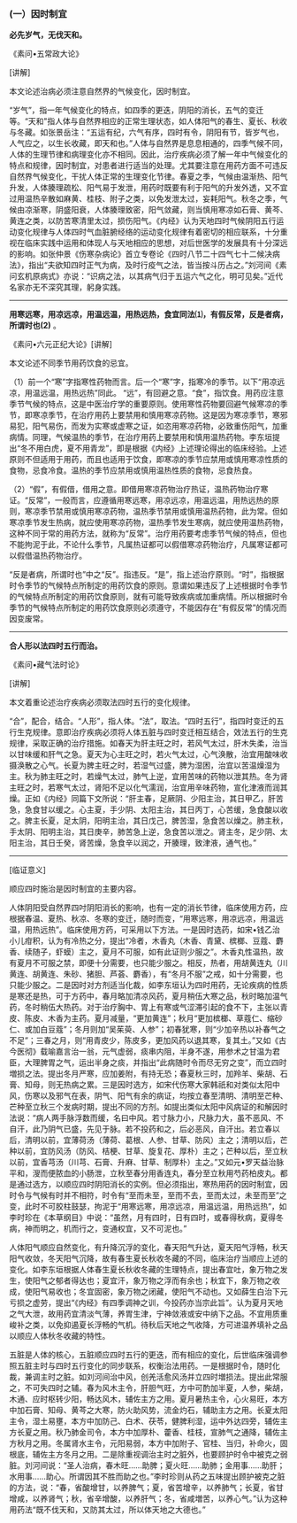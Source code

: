 ### (一）因时制宜

**必先岁气，无伐天和。**

​《素问•五常政大论》

[讲解]

本文论述治病必须注意自然界的气候变化，因时制宜。

“岁气”，指一年气候变化的特点，如四季的更迭，阴阳的消长，五气的变迁等。“天和"指人体与自然界相应的正常生理状态，如人体阳气的春生、夏长、秋收与冬藏。如张景岳注：“五运有纪，六气有序，四时有令，阴阳有节，皆岁气也，人气应之，以生长收藏，即天和也。”人体与自然界是息息相通的，四季气候不同，人体的生理节律和病理变化亦不相同。因此，治疗疾病必须了解一年中气候变化的特点和规律，因时制宜，对患者进行适当的处理。尤其要注意在用药方面不可违反自然界气候变化，干扰人体正常的生理变化节律。春夏之季，气候由温渐热、阳气升发，人体腠理疏松、阳气易于发泄，用药时既要有利于阳气的升发外透，又不宜过用温热辛散如麻黄、桂枝、附子之类，以免发泄太过，妄耗阳气。秋冬之季，气候由凉渐寒，阴盛阳衰，人体腠理致密，阳气敛藏，则当慎用寒凉如石膏、黄芩、黄连之类，以防苦寒清里太过，损伤阳气。《内经》认为天地四时气候阴阳五行运动变化规律与人体四时气血脏腑经络的运动变化规律有着密切的相应联系，十分重视在临床实践中运用和体现人与天地相应的思想，对后世医学的发展具有十分深远的影响。如张仲景《伤寒杂病论》首立专卷论《四时八节二十四气七十二候决病法》，指出“夫欲知四时正气为病，及时行疫气之法，皆当按斗历占之。”刘河间《素问玄机原病式》亦说：“识病之法，以其病气归于五运六气之化，明可见矣。”近代名家亦无不深究其理，躬身实践。

* * *

**用寒远寒，用凉远凉，用温远温，用热远热，食宜同法⑴，有假反常，反是者病，所谓时也(2)** 。

​《素问•六元正纪大论》[讲解]

本文论述不同季节用药饮食的忌宜。

（1）前一个“寒”字指寒性药物而言。后一个“寒”字，指寒冷的季节。以下“用凉远凉，用温远温，用热远热”同此。
“远”，有回避之意。“食”，指饮食。用药应注意季节气候的特点，这是中医治疗学的重要原则。使用寒性药物要回避气候寒凉的季节，即寒凉季节，在治疗用药上要禁用和慎用寒凉药物。这是因为寒凉季节，寒邪易犯，阳气易伤，而发为实寒或虚寒之证，如恣用寒凉药物，必致重伤阳气，加重病情。同理，气候温热的季节，在治疗用药上要禁用和慎用温热药物。李东垣提出“冬不用白虎，夏不用青龙”，即是根据《内经》上述理论得出的临床经验。上述原则不但适用于用药，而且也适用于饮食，即寒凉的季节应禁用或慎用寒凉性质的食物，忌食冷食。温热的季节应禁用或慎用温热性质的食物，忌食热食。

（2）“假”，有假借，借用之意。即借用寒凉药物治疗热证，温热药物治疗寒证。“反常”，一般而言，应遵循用寒远寒，用凉远凉，用温远温，用热远热的原则，寒凉季节禁用或慎用寒凉药物，温热季节禁用或慎用温热药物，此为常。但如寒凉季节发生热病，就应使用寒凉药物，温热季节发生寒病，就应使用温热药物，这种不同于常的用药方法，就称为“反常”。治疗用药要考虑季节气候的特点，但也不能拘泥于此，不论什么季节，凡属热证都可以假借寒凉药物治疗，凡属寒证都可以假借温热药物治疗。

“反是者病，所谓时也”中之“反”。指违反。“是”，指上述治疗原则。“时”，指根据时令季节的气候特点所制定的用药饮食的原则。意谓如果违反了上述根据时令季节的气候特点所制定的用药饮食原则，就有可能导致疾病或加重病情。所以根据时令季节的气候特点所制定的用药饮食原则必须遵守，不能因存在“有假反常”的情况而因变废常。

* * *

**合人形以法四时五行而治。**

​《素问•藏气法时论》

[讲解]

本文着重论述治疗疾病必须取法四时五行的变化规律。

“合”，配合，结合。“人形”，指人体。“法”，取法。“四时五行”，指四时变迁的五行生克规律。意即治疗疾病必须将人体五脏与四时变迁相互结合，效法五行的生克规律，采取正确的治疗措施。如春天为肝主旺之时，若风气太过，肝木失柔，治当以甘味缓和肝气之急。夏天为心主旺之时，若火气太过，心气涣散，治宜用酸味收摄涣散之心气。长夏为脾主旺之时，若湿气过盛，脾为湿困，治宜以苦温燥湿为主。秋为肺主旺之时，若燥气太过，肺气上逆，宜用苦味的药物以泄其热。冬为肾主旺之时，若寒气太过，肾阳不足以化气濡润，治宜用辛味药物，宣化津液而润其燥。正如《内经》同篇下文所说：“肝主春，足厥阴、少阳主治，其日甲乙，肝苦急，急食甘以缓之。心主夏，手少阴、太阳主治，其日丙丁，心苦缓，急食酸以收之。脾主长夏，足太阴，阳明主治，其日戊己，脾苦湿，急食苦以燥之。肺主秋，手太阴、阳明主治，其日庚辛，肺苦急上逆，急食苦以泄之。肾主冬，足少阴、太阳主治，其日壬癸，肾苦燥，急食辛以润之，开腠理，致津液，通气也。”

* * *

[临证意义]

顺应四时施治是因时制宜的主要内容。

人体阴阳受自然界四吋阴阳消长的影响，也有一定的消长节律，临床使用方药，应根据春温、夏热、秋凉、冬寒的变迁，随时而变，“用寒远寒，用凉远凉，用温远温，用热远热”。临床使用方药，可采用以下方法。一是因时选药，如宋•钱乙治小儿疳积，认为有冷热之分，提出“冷者，木香丸（木香、青黛、槟榔、豆蔻、麝香、续随子，虾蟆）主之，夏月不可服，如有此证则少服之”。木香丸性温热，故有夏月不可服之禁，即便十分需要，也只能少服之。相反，热者，用胡黄连丸（川黄连、胡黄连、朱砂、猪胆、芦荟、麝香），有“冬月不服”之戒，如十分需要，也只能少服之。二是因时对方剂适当化裁，如李东垣认为四时用药，无论疾病的性质是寒还是热，可于方药中，春月略加清凉风药，夏月稍伍大寒之品，秋时略加温气药，冬时稍伍大热药。对于治疗胸中、胃上有寒或气涩滞引起的食不下，主张以青皮、陈皮、木香为主药。夏月减量，“更加黄连”；秋月“更加槟榔、草蔻仁、缩砂仁、或加白豆蔻”；冬月则加“吴茱萸、人参”；初春犹寒，则“少加辛热以补春气之不足”；三春之月，则“用青皮少，陈皮多，更加风药以退其寒，复其土。”又如《古今医彻》载喻嘉言治一翁，元气虚弱，痰串内阻，半身不遂，用参术之甘温为君臣，大理脾胃之气，运出半身之痰，并指出“此病随时令而尽无穷之变”，而立四时増损之法。提出冬月严寒，应加姜附，有持无恐；春夏秋三时，加羚羊、柴胡、石膏、知母，则无热病之累。三是因时选方，如宋代伤寒大家韩祇和对类似太阳中风，伤寒以及邪气在表，阴气、阳气有余的病证，均按立春至清明、清明至芒种、芒种至立秋三个发病时期，提出不同的方剂。如提出类似太阳中风病证的和解因时法说：“病人两手脉浮数而缓，名曰中风。若寸脉力小，尺脉力大，虽不恶风、不自汗，此乃阴气已盛，先见于脉。若不投药和之，后必恶风，自汗出。若立春以后，清明以前，宜薄荷汤（薄荷、葛根、人参、甘草、防风）主之；清明以后，芒种以前，宜防风汤（防风、桔梗、甘草、旋复花、厚朴）主之；芒种以后，至立秋以前，宜香芎汤（川芎、石膏、升麻、甘草、制厚朴）主之。”又如元•罗天益治脉平和，溲而便脓血的小肠泄，立秋至春分用香连丸，春分至立秋用芍药柏皮丸。都是通过选方，以顺应四时阴阳消长的实例。但必须指出，寒热用药的因时制宜，因时令与气候有时并不相符，时令有“至而未至，至而不去，至而太过，未至而至”之变，此时不可胶柱鼓瑟，拘泥于“用寒远寒，用凉远凉，用温远温，用热远热”，如李时珍在《本草纲目》中说：“虽然，月有四时，日有四时，或春得秋病，夏得冬病，神而明之，机而行之，变通权宜，又不可泥也。”

人体阳气顺应自然变化，有升降沉浮的变化，春天阳气升达，夏天阳气浮畅，秋天阳气收敛，冬天阳气沉降，故有春生夏长秋收冬藏的不同，临床治疗当顺应上述的变化。如李东垣根据人体春生夏长秋收冬藏的生理特点，提出春宜吐，象万物之发生，使阳气之郁者得达也；夏宜汗，象万物之浮而有余也；秋宜下，象万物之收成，使阳气易收也；冬宜固密，象万物之闭藏，使阳气不动也。又如薛生白治下元亏损之虚劳，提出“《内经》有四季调神之训，今投药亦当宗此旨”。认为夏月天地之气大泄，故用药宜清淡气薄，养胃生津，宁神敛液或安中纳下之品。不宜用质重峻补之类，以免抑遏夏长浮畅的气机。待秋后天地之气收降，方可进温养填补之品以顺应人体秋冬收藏的特性。

五脏是人体的核心，五脏顺应四时五行的更迭，而有相应的变化，后世临床强调参照五脏主时与四时五行变化的同步联系，权衡治法用药。一是根据时令，随时化裁，兼调主时之脏。如刘河间治中风，创羌活愈风汤并立四时増损法。提出此常服之，不可失四时之辅。春为风木主令，肝胆气旺，方中可酌加半夏，人参，柴胡，木通、应时枢转少阳，畅达风木，辅佐主方之用。夏月暑热主令，心火易旺，本方中加石膏、知母、黄芩之大寒，防火助风势，流金灼石，辅助主方之用。长夏太阳主令，湿土易壅，本方中加防己、白术、茯苓，健脾利湿，运中外达四旁，辅佐主方长夏之用。秋乃肺金司令，本方中加厚朴、藿香、桂枝，宣肺气之通降，辅佐主方秋月之用。冬属肾水主令，元阳易弱，本方中加附子、官桂、当归，补命火，固根底，辅佐主方冬月之用。二是除重视调治主时之脏外，也要顾护时令中被克之弱脏。刘河间说：“圣人治病，春木旺……助脾；夏火旺……助肺；金用事……助肝；水用事……助心。所谓因其不胜而助之也。”李时珍则从药之五味提出顾护被克之脏的方法，说：“春，省酸增甘，以养脾气；夏，省苦增辛，以养肺气；长夏，省甘增咸，以养肾气；秋，省辛增酸，以养肝气；冬，省咸増苦，以养心气。”认为这种用药法“既不伐天和，又防其太过，所以体天地之大德也。”

